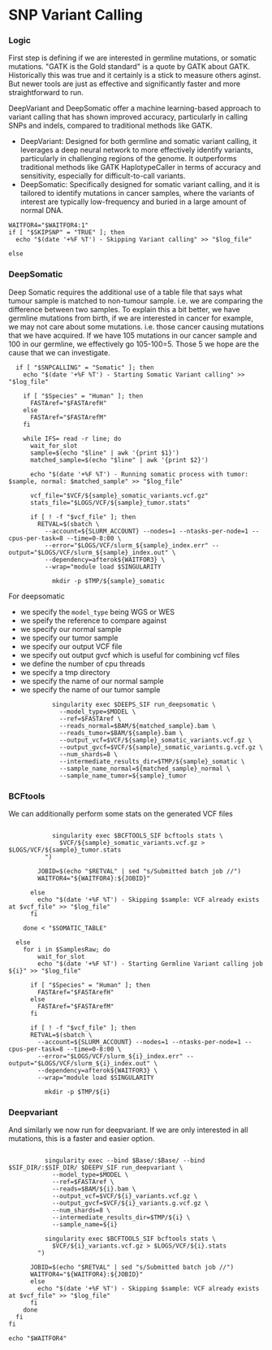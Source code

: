 # SNP Variant Calling

### Logic
First step is defining if we are interested in germline mutations, or somatic mutations.
"GATK is the Gold standard" is a quote by GATK about GATK. Historically this was true and it certainly is a stick to measure others aginst.
But newer tools are just as effective and significantly faster and more straightforward to run.

DeepVariant and DeepSomatic offer a machine learning-based approach to variant calling that has shown improved accuracy, particularly in calling SNPs and indels, compared to traditional methods like GATK.
+ DeepVariant: Designed for both germline and somatic variant calling, it leverages a deep neural network to more effectively identify variants, particularly in challenging regions of the genome.
  It outperforms traditional methods like GATK HaplotypeCaller in terms of accuracy and sensitivity, especially for difficult-to-call variants.
+ DeepSomatic: Specifically designed for somatic variant calling, and it is tailored to identify mutations in cancer samples, where the variants of interest are typically low-frequency and buried in a large amount of normal DNA.
```
WAITFOR4="$WAITFOR4:1"
if [ "$SKIPSNP" = "TRUE" ]; then
  echo "$(date '+%F %T') - Skipping Variant calling" >> "$log_file"

else
```
### DeepSomatic
Deep Somatic requires the additional use of a table file that says what tumour sample is matched to non-tumour sample. 
i.e. we are comparing the difference between two samples. 
To explain this a bit better, we have germline mutations from birth, if we are interested in cancer for example, we may not care about some mutations.
i.e. those cancer causing mutations that we have acquired. If we have 105 mutations in our cancer sample and 100 in our germline, we effectively go 105-100=5. Those 5 we hope are the cause that we can investigate.
```
  if [ "$SNPCALLING" = "Somatic" ]; then
    echo "$(date '+%F %T') - Starting Somatic Variant calling" >> "$log_file"

    if [ "$Species" = "Human" ]; then
      FASTAref="$FASTArefH"
    else
      FASTAref="$FASTArefM"
    fi

    while IFS= read -r line; do
      wait_for_slot
      sample=$(echo "$line" | awk '{print $1}')
      matched_sample=$(echo "$line" | awk '{print $2}')

      echo "$(date '+%F %T') - Running somatic process with tumor: $sample, normal: $matched_sample" >> "$log_file"

      vcf_file="$VCF/${sample}_somatic_variants.vcf.gz"
      stats_file="$LOGS/VCF/${sample}_tumor.stats"

      if [ ! -f "$vcf_file" ]; then
        RETVAL=$(sbatch \
          --account=${SLURM_ACCOUNT} --nodes=1 --ntasks-per-node=1 --cpus-per-task=8 --time=0-8:00 \
          --error="$LOGS/VCF/slurm_${sample}_index.err" --output="$LOGS/VCF/slurm_${sample}_index.out" \
          --dependency=afterok${WAITFOR3} \
          --wrap="module load $SINGULARITY

            mkdir -p $TMP/${sample}_somatic
```
For deepsomatic
+ we specify the `model_type` being WGS or WES
+ we speify the reference to compare against
+ we specify our normal sample
+ we specify our tumor sample
+ we specify our output VCF file
+ we specify out output gvcf which is useful for combining vcf files
+ we define the number of cpu threads
+ we specify a tmp directory
+ we specify the name of our normal sample
+ we specify the name of our tumor sample
```
            singularity exec $DEEPS_SIF run_deepsomatic \
              --model_type=$MODEL \
              --ref=$FASTAref \
              --reads_normal=$BAM/${matched_sample}.bam \
              --reads_tumor=$BAM/${sample}.bam \
              --output_vcf=$VCF/${sample}_somatic_variants.vcf.gz \
              --output_gvcf=$VCF/${sample}_somatic_variants.g.vcf.gz \
              --num_shards=8 \
              --intermediate_results_dir=$TMP/${sample}_somatic \
              --sample_name_normal=${matched_sample}_normal \
              --sample_name_tumor=${sample}_tumor
```
### BCFtools
We can additionally perform some stats on the generated VCF files
```

            singularity exec $BCFTOOLS_SIF bcftools stats \
              $VCF/${sample}_somatic_variants.vcf.gz > $LOGS/VCF/${sample}_tumor.stats
          ")

        JOBID=$(echo "$RETVAL" | sed "s/Submitted batch job //")
        WAITFOR4="${WAITFOR4}:${JOBID}"

      else
        echo "$(date '+%F %T') - Skipping $sample: VCF already exists at $vcf_file" >> "$log_file"
      fi

    done < "$SOMATIC_TABLE"

  else
    for i in $SamplesRaw; do
        wait_for_slot
        echo "$(date '+%F %T') - Starting Germline Variant calling job ${i}" >> "$log_file"

      if [ "$Species" = "Human" ]; then
        FASTAref="$FASTArefH"
      else
        FASTAref="$FASTArefM"
      fi
      
      if [ ! -f "$vcf_file" ]; then
      RETVAL=$(sbatch \
        --account=${SLURM_ACCOUNT} --nodes=1 --ntasks-per-node=1 --cpus-per-task=8 --time=0-8:00 \
        --error="$LOGS/VCF/slurm_${i}_index.err" --output="$LOGS/VCF/slurm_${i}_index.out" \
        --dependency=afterok${WAITFOR3} \
        --wrap="module load $SINGULARITY

          mkdir -p $TMP/${i}
```
### Deepvariant
And similarly we now run for deepvariant. If we are only interested in all mutations, this is a faster and easier option.
```

          singularity exec --bind $Base/:$Base/ --bind $SIF_DIR/:$SIF_DIR/ $DEEPV_SIF run_deepvariant \
            --model_type=$MODEL \
            --ref=$FASTAref \
            --reads=$BAM/${i}.bam \
            --output_vcf=$VCF/${i}_variants.vcf.gz \
            --output_gvcf=$VCF/${i}_variants.g.vcf.gz \
            --num_shards=8 \
            --intermediate_results_dir=$TMP/${i} \
            --sample_name=${i}

          singularity exec $BCFTOOLS_SIF bcftools stats \
            $VCF/${i}_variants.vcf.gz > $LOGS/VCF/${i}.stats
        ")

      JOBID=$(echo "$RETVAL" | sed "s/Submitted batch job //")
      WAITFOR4="${WAITFOR4}:${JOBID}"
      else
        echo "$(date '+%F %T') - Skipping $sample: VCF already exists at $vcf_file" >> "$log_file"
      fi
    done
  fi
fi

echo "$WAITFOR4"
```
